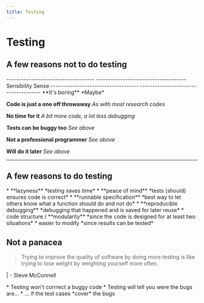 ```yaml
---
title: Testing
---
```


Testing
=======

A few reasons not to do testing
-------------------------------

<div class="reveal constrastTable">
  ------------------------------------      -------------------------------------
  Sensibility                               Sense
  ------------------------------------      -------------------------------------
  **It's boring**                           *Maybe*

  **Code is just a one off throwaway**      *As with most research codes*

  **No time for it**                        *A bit more code, a lot less debugging*

  **Tests can be buggy too**                *See above*

  **Not a professional programmer**         *See above*

  **Will do it later**                      *See above*
  ------------------------------------      -------------------------------------
</div>


A few reasons to do testing
---------------------------

<div class="reveal happy">
  * **lazyness** *testing saves time*
  * **peace of mind** *tests (should) ensures code is correct*
  * **runnable specification** *best way to let others know what a function should do and
    not do*
  * **reproducible debugging** *debugging that happened and is saved for later reuse*
  * code structure / **modularity** *since the code is designed for at least two situations*
  * easier to modify *since results can be tested*
</div>


Not a panacea
-------------

> Trying to improve the quality of software by doing more testing is like trying to lose weight by
> weighting yourself more often.

|                               - Steve McConnell

<div class="fragment roll-in">
 * Testing won't corrrect a buggy code
 * Testing will tell you were the bugs are...
 * ... if the test cases *cover* the bugs
</div>
